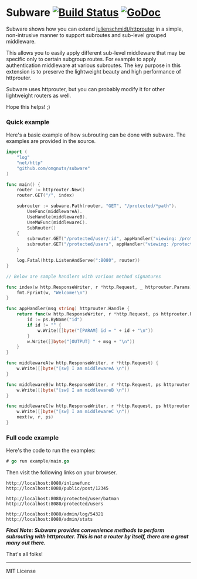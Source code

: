 # Subware [![Build Status](https://travis-ci.com/omgnuts/subware.svg?branch=master)](https://travis-ci.com/omgnuts/subware) [![GoDoc](https://godoc.org/github.com/omgnuts/subware?status.svg)](http://godoc.org/github.com/omgnuts/subware)

Subware shows how you can extend [julienschmidt/httprouter](https://github.com/julienschmidt/httprouter)
in a simple, non-intrusive manner to support subroutes and sub-level grouped middleware.

This allows you to easily apply different sub-level middleware that may be
specific only to certain subgroup routes. For example to apply authentication middleware at various subroutes.
The key purpose in this extension is to preserve the lightweight beauty and high performance of httprouter.

Subware uses httprouter, but you can probably modify it for other lightweight routers as well.

Hope this helps! ;)

### Quick example

Here's a basic example of how subrouting can be done with subware. The examples are provided in the source.

```go
import (
    "log"
    "net/http"
    "github.com/omgnuts/subware"
)

func main() {
    router := httprouter.New()
    router.GET("/", index)

    subrouter := subware.Path(router, "GET", "/protected/*path").
        UseFunc(middlewareA).
        UseHandle(middlewareB).
        UseMWFunc(middlewareC).
        SubRouter()
    {
        subrouter.GET("/protected/user/:id", appHandler("viewing: /protected/user/:id"))
        subrouter.GET("/protected/users", appHandler("viewing: /protected/users"))
    }

    log.Fatal(http.ListenAndServe(":8080", router))
}

// Below are sample handlers with various method signatures

func index(w http.ResponseWriter, r *http.Request, _ httprouter.Params) {
    fmt.Fprint(w, "Welcome!\n")
}

func appHandler(msg string) httprouter.Handle {
	return func(w http.ResponseWriter, r *http.Request, ps httprouter.Params) {
		id := ps.ByName("id")
		if id != "" {
			w.Write([]byte("[PARAM] id = " + id + "\n"))
		}
		w.Write([]byte("[OUTPUT] " + msg + "\n"))
	}
}

func middlewareA(w http.ResponseWriter, r *http.Request) {
	w.Write([]byte("[sw] I am middlewareA \n"))
}

func middlewareB(w http.ResponseWriter, r *http.Request, ps httprouter.Params) {
	w.Write([]byte("[sw] I am middlewareB \n"))
}

func middlewareC(w http.ResponseWriter, r *http.Request, ps httprouter.Params, next httprouter.Handle) {
	w.Write([]byte("[sw] I am middlewareC \n"))
	next(w, r, ps)
}
```

### Full code example

Here's the code to run the examples:

```go
# go run example/main.go
```

Then visit the following links on your browser.

```
http://localhost:8080/inlinefunc
http://localhost:8080/public/post/12345

http://localhost:8080/protected/user/batman
http://localhost:8080/protected/users

http://localhost:8080/admin/log/54321
http://localhost:8080/admin/stats
```

_**Final Note: Subware provides convenience methods to perform subrouting with htttprouter.
This is not a router by itself, there are a great many out there.**_

That's all folks!

---

MIT License
